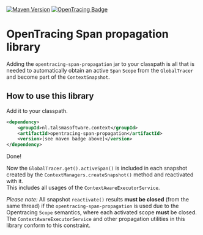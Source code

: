 [![Maven Version][maven-img]][maven] 
[![OpenTracing Badge][opentracing-img]][opentracing]

# OpenTracing Span propagation library

Adding the `opentracing-span-propagation` jar to your classpath
is all that is needed to automatically obtain an active `Span` `Scope`
from the `GlobalTracer` and become part of the `ContextSnapshot`.

## How to use this library

Add it to your classpath. 
```xml
<dependency>
    <groupId>nl.talsmasoftware.context</groupId>
    <artifactId>opentracing-span-propagation</artifactId>
    <version>[see maven badge above]</version>
</dependency>
```

Done!

Now the `GlobalTracer.get().activeSpan()` is included in each
snapshot created by the `ContextManagers.createSnapshot()` method
and reactivated with it.  
This includes all usages of the `ContextAwareExecutorService`.

_Please note:_ All snapshot `reactivate()` results **must be closed** 
(from the same thread) if the `opentracing-span-propagation` is used due to the
Opentracing `Scope` semantics, where each activated scope **must** be closed.  
The `ContextAwareExecutorService` and other propagation utilities in this library 
conform to this constraint.


  [maven-img]: https://img.shields.io/maven-metadata/v/http/central.maven.org/maven2/nl/talsmasoftware/context/context-propagation/maven-metadata.xml.svg
  [maven]: http://mvnrepository.com/artifact/nl.talsmasoftware.context/opentracing-span-propagation
  [opentracing-img]: https://img.shields.io/badge/OpenTracing-enabled-blue.svg
  [opentracing]: http://opentracing.io
